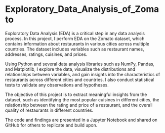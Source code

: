 # Exploratory_Data_Analysis_of_Zomato
Exploratory Data Analysis (EDA) is a critical step in any data analysis process. In this project, I perform EDA on the Zomato dataset, which contains information about restaurants in various cities across multiple countries. The dataset includes variables such as restaurant names, addresses, ratings, cuisines, and prices.

Using Python and several data analysis libraries such as NumPy, Pandas, and Matplotlib, I explore the data, visualize the distributions and relationships between variables, and gain insights into the characteristics of restaurants across different cities and countries. I also conduct statistical tests to validate any observations and hypotheses.

The objective of this project is to extract meaningful insights from the dataset, such as identifying the most popular cuisines in different cities, the relationship between the rating and price of a restaurant, and the overall quality of restaurants in different countries.

The code and findings are presented in a Jupyter Notebook and shared on GitHub for others to replicate and build upon.
